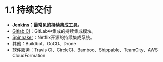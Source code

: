 # 1.1 持续交付

- **[Jenkins](https://jenkins.io)：最常见的持续集成工具。**
- [Gitlab CI](https://about.gitlab.com)：GitLab中集成的持续集成模块。
- [Spinnaker](https://github.com/spinnaker/spinnaker)：Netflix开源的持续集成系统。
- 其他：Buildbot、GoCD、Drone
- 软件服务：Travis CI、CircleCI、Bamboo、Shippable、TeamCity、AWS CloudFormation
